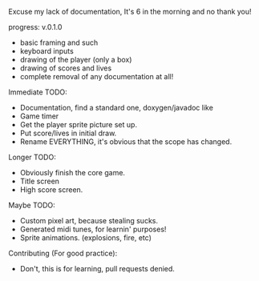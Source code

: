 Excuse my lack of documentation, It's 6 in the morning and no thank you!

progress: v.0.1.0
  - basic framing and such
  - keyboard inputs
  - drawing of the player (only a box)
  - drawing of scores and lives
  - complete removal of any documentation at all!
  
Immediate TODO:
  - Documentation, find a standard one, doxygen/javadoc like
  - Game timer
  - Get the player sprite picture set up.
  - Put score/lives in initial draw.
  - Rename EVERYTHING, it's obvious that the scope has changed.
  
Longer TODO:
  - Obviously finish the core game.
  - Title screen
  - High score screen.
  
Maybe TODO:
  - Custom pixel art, because stealing sucks.
  - Generated midi tunes, for learnin' purposes!
  - Sprite animations. (explosions, fire, etc)
  
Contributing (For good practice):
  - Don't, this is for learning, pull requests denied.
